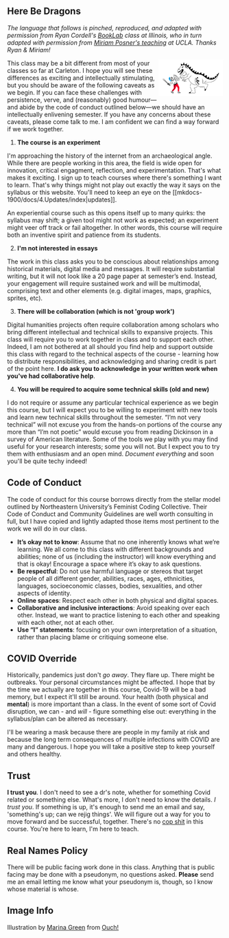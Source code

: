 ## Here Be Dragons

_The language that follows is pinched, reproduced, and adapted with permission from Ryan Cordell's [BookLab](https://s22bl.ryancordell.org/syllabus.html) class at Illinois, who in turn adapted with permission from [Miriam Posner's teaching](http://dh201.humanities.ucla.edu/2013/#why) at UCLA. Thanks Ryan & Miriam!_ 

<img src="../../assets/transistor-security.png" align="right" width="30%"></img>

This class may be a bit different from most of your classes so far at Carleton. I hope you will see these differences as exciting and intellectually stimulating, but you should be aware of the following caveats as we begin. If you can face these challenges with persistence, verve, and (reasonably) good humour—and abide by the code of conduct outlined below—we should have an intellectually enlivening semester. If you have any concerns about these caveats, please come talk to me. I am confident we can find a way forward if we work together.

1. **The course is an experiment**

I'm approaching the history of the internet from an archaeological angle. While there are people working in this area, the field is wide open for innovation, critical engagment, reflection, and experimentation. That's what makes it exciting. I sign up to teach courses where there's something I want to learn. That's why things might not play out exactly the way it says on the syllabus or this website. You'll need to keep an eye on the [[mkdocs-1900/docs/4.Updates/index|updates]].

An experiential course such as this opens itself up to many quirks: the syllabus may shift; a given tool might not work as expected; an experiment might veer off track or fail altogether. In other words, this course will require both an inventive spirit and patience from its students.

2. **I'm not interested in essays**

The work in this class asks you to be conscious about relationships among historical materials, digital media and messages. It will require substantial writing, but it will not look like a 20 page  paper at semester’s end. Instead, your engagement will require sustained work and will be multimodal, comprising text and other elements (e.g. digital images, maps, graphics, sprites, etc). 

3. **There will be collaboration (which is not 'group work')**

Digital humanities projects often require collaboration among scholars who bring different intellectual and technical skills to expansive projects. This class will require you to work together in class and to support each other. Indeed, I am not bothered at all should you find help and support outside this class with regard to the technical aspects of the course - learning how to distribute responsibilities, and acknowledging and sharing credit is part of the point here. **I do ask you to acknowledge in your written work when you've had collaborative help**.

4. **You will be required to acquire some technical skills (old and new)**

I do not require or assume any particular technical experience as we begin this course, but I will expect you to be willing to experiment with new tools and learn new technical skills throughout the semester. “I’m not very technical” will not excuse you from the hands-on portions of the course any more than “I’m not poetic” would excuse you from reading Dickinson in a survey of American literature. Some of the tools we play with you may find useful for your research interests; some you will not. But I expect you to try them with enthusiasm and an open mind. _Document everything_ and soon you'll be quite techy indeed!

## Code of Conduct

The code of conduct for this course borrows directly from the stellar model outlined by Northeastern University’s Feminist Coding Collective. Their Code of Conduct and Community Guidelines are well worth consulting in full, but I have copied and lightly adapted those items most pertinent to the work we will do in our class.

  + **It’s okay not to know**: Assume that no one inherently knows what we’re learning. We all come to this class with different backgrounds and abilities; none of us (including the instructor) will know everything and that is okay! Encourage a space where it’s okay to ask questions.
  + **Be respectful**: Do not use harmful language or stereos that target people of all different gender, abilities, races, ages, ethnicities, languages, socioeconomic classes, bodies, sexualities, and other aspects of identity.
  + **Online spaces**: Respect each other in both physical and digital spaces.
  + **Collaborative and inclusive interactions**: Avoid speaking over each other. Instead, we want to practice listening to each other and speaking with each other, not at each other.
  + **Use “I” statements**: focusing on your own interpretation of a situation, rather than placing blame or critiquing someone else.

## COVID Override

Historically, pandemics just don't *go away*. They flare up. There might be outbreaks. Your personal circumstances might be affected. I hope that by the time we actually are together in this course, Covid-19 will be a bad memory, but I expect it'll still be around. Your health (both physical and **mental**) is more important than a class. In the event of some sort of Covid disruption, we can - and _will_ - figure something else out: everything in the syllabus/plan can be altered as necessary. 

I'll be wearing a mask because there are people in my family at risk and because the long term consequences of multiple infections with COVID are many and dangerous. I hope you will take a positive step to keep yourself and others healthy.

## Trust

**I trust you**. I don't need to see a dr's note, whether for something Covid related or something else. What's more, I don't need to know the details. _I trust you_. If something is up, it's enough to send me an email and say, 'something's up; can we rejig things'. We will figure out a way for you to move forward and be successful, together. There's no [cop shit](https://jeffreymoro.com/blog/2020-02-13-against-cop-shit/) in this course. You're here to learn, I'm here to teach.

## Real Names Policy

There will be public facing work done in this class. Anything that is public facing may be done with a pseudonym, no questions asked. **Please** send me an email letting me know what your pseudonym is, though, so I know whose material is whose.


## Image Info
Illustration by <a href="https://icons8.com/illustrations/author/259416">Marina Green</a> from <a href="https://icons8.com/illustrations">Ouch!</a>